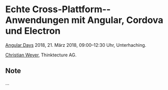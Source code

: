 # Echte Cross­-Plattform-­Anwendungen mit Angular, Cordova und Electron

[Angular Days](https://javascript-days.de/angular/echte-cross%C2%AD-plattform-%C2%ADanwendungen-mit-angular-cordova-und-electron/) 2018, 21. März 2018, 09:00–12:30 Uhr, Unterhaching.

[Christian Weyer](https://twitter.com/christianweyer), Thinktecture AG.

## Note

...
